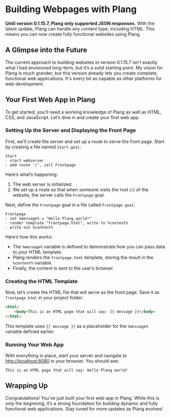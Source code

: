 # Building Webpages with Plang

**Until version 0.1.15.7, Plang only supported JSON responses.** With the latest update, Plang can handle any content type, including HTML. This means you can now create fully functional websites using Plang.

## A Glimpse into the Future

The current approach to building websites in version 0.1.15.7 isn’t exactly what I had envisioned long-term, but it’s a solid starting point. My vision for Plang is much grander, but this version already lets you create complete, functional web applications. It's every bit as capable as other platforms for web development.


## Your First Web App in Plang

To get started, you'll need a working knowledge of Plang as well as HTML, CSS, and JavaScript. Let’s dive in and create your first web app.


### Setting Up the Server and Displaying the Front Page

First, we’ll create the server and set up a route to serve the front page. Start by creating a file named `Start.goal`:

```plang
Start
- start webserver
- add route '/', call Frontpage
```

Here’s what’s happening:
1. The web server is initialized.
2. We set up a route so that when someone visits the root (`/`) of the website, the server calls the `Frontpage` goal.

Next, define the `Frontpage` goal in a file called `Frontpage.goal`:

```plang
Frontpage
- set %message% = "Hello Plang world!"
- render template "frontpage.html", write to %content%
- write out %content%
```

Here’s how this works:
- The `%message%` variable is defined to demonstrate how you can pass data to your HTML template.
- Plang renders the `frontpage.html` template, storing the result in the `%content%` variable.
- Finally, the content is sent to the user’s browser.

### Creating the HTML Template

Now, let’s create the HTML file that will serve as the front page. Save it as `frontpage.html` in your project folder:

```html
<html>
    <body>This is an HTML page that will say: {{ message }}</body>
</html>
```

This template uses `{{ message }}` as a placeholder for the `%message%` variable defined earlier.


### Running Your Web App

With everything in place, start your server and navigate to [http://localhost:8080](http://localhost:8080) in your browser. You should see:

```
This is an HTML page that will say: Hello Plang world!
```


## Wrapping Up

Congratulations! You’ve just built your first web app in Plang. While this is only the beginning, it’s a strong foundation for building dynamic and fully functional web applications. Stay tuned for more updates as Plang evolves!